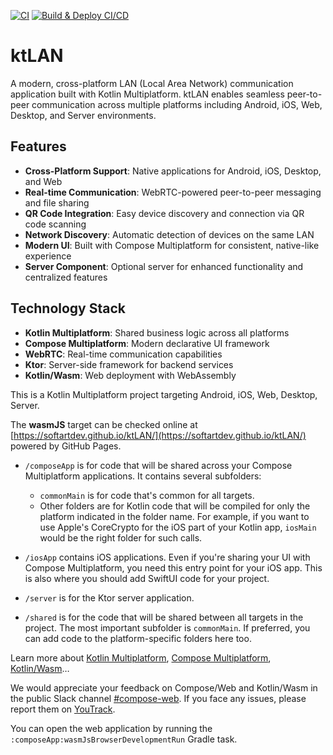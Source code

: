 [![CI](https://github.com/softartdev/ktLAN/actions/workflows/ci.yml/badge.svg)](https://github.com/softartdev/ktLAN/actions/workflows/ci.yml)
[![Build & Deploy CI/CD](https://github.com/softartdev/ktLAN/actions/workflows/gh-pages.yml/badge.svg)](https://github.com/softartdev/ktLAN/actions/workflows/gh-pages.yml)

# ktLAN

A modern, cross-platform LAN (Local Area Network) communication application built with Kotlin Multiplatform. ktLAN enables seamless peer-to-peer communication across multiple platforms including Android, iOS, Web, Desktop, and Server environments.

## Features

- **Cross-Platform Support**: Native applications for Android, iOS, Desktop, and Web
- **Real-time Communication**: WebRTC-powered peer-to-peer messaging and file sharing
- **QR Code Integration**: Easy device discovery and connection via QR code scanning
- **Network Discovery**: Automatic detection of devices on the same LAN
- **Modern UI**: Built with Compose Multiplatform for consistent, native-like experience
- **Server Component**: Optional server for enhanced functionality and centralized features

## Technology Stack

- **Kotlin Multiplatform**: Shared business logic across all platforms
- **Compose Multiplatform**: Modern declarative UI framework
- **WebRTC**: Real-time communication capabilities
- **Ktor**: Server-side framework for backend services
- **Kotlin/Wasm**: Web deployment with WebAssembly

This is a Kotlin Multiplatform project targeting Android, iOS, Web, Desktop, Server.

The **wasmJS** target can be checked online at [https://softartdev.github.io/ktLAN/](https://softartdev.github.io/ktLAN/) powered by GitHub Pages.

* `/composeApp` is for code that will be shared across your Compose Multiplatform applications.
  It contains several subfolders:
  - `commonMain` is for code that's common for all targets.
  - Other folders are for Kotlin code that will be compiled for only the platform indicated in the folder name.
    For example, if you want to use Apple's CoreCrypto for the iOS part of your Kotlin app,
    `iosMain` would be the right folder for such calls.

* `/iosApp` contains iOS applications. Even if you're sharing your UI with Compose Multiplatform, 
  you need this entry point for your iOS app. This is also where you should add SwiftUI code for your project.

* `/server` is for the Ktor server application.

* `/shared` is for the code that will be shared between all targets in the project.
  The most important subfolder is `commonMain`. If preferred, you can add code to the platform-specific folders here too.


Learn more about [Kotlin Multiplatform](https://www.jetbrains.com/help/kotlin-multiplatform-dev/get-started.html),
[Compose Multiplatform](https://github.com/JetBrains/compose-multiplatform/#compose-multiplatform),
[Kotlin/Wasm](https://kotl.in/wasm/)…

We would appreciate your feedback on Compose/Web and Kotlin/Wasm in the public Slack channel [#compose-web](https://slack-chats.kotlinlang.org/c/compose-web).
If you face any issues, please report them on [YouTrack](https://youtrack.jetbrains.com/newIssue?project=CMP).

You can open the web application by running the `:composeApp:wasmJsBrowserDevelopmentRun` Gradle task.